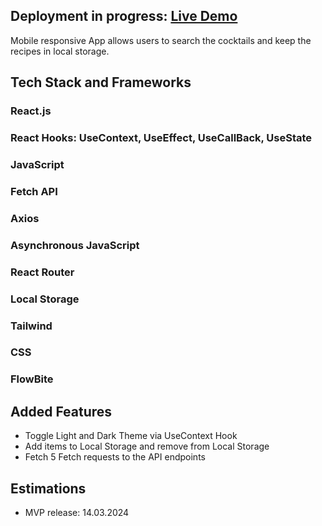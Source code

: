 ## Deployment in progress: [Live Demo](https://baroque-here-is-your-cocktail-bar-delta.vercel.app/)

Mobile responsive App allows users to search the cocktails and keep the recipes in local storage.   

## Tech Stack and Frameworks

### React.js
### React Hooks: UseContext, UseEffect, UseCallBack, UseState 
### JavaScript
### Fetch API 
### Axios
### Asynchronous JavaScript
### React Router
### Local Storage 
### Tailwind 
### CSS
### FlowBite

## Added Features
- Toggle Light and Dark Theme via UseContext Hook
- Add items to Local Storage and remove from Local Storage
- Fetch 5 Fetch requests to the API endpoints 

## Estimations
- MVP release: 14.03.2024






